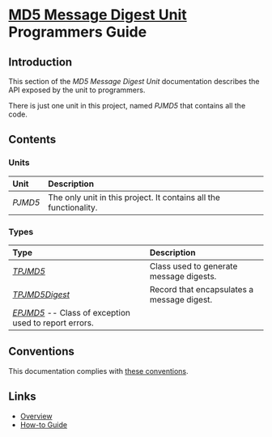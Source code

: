 # [MD5 Message Digest Unit](../index.md) Programmers Guide

## Introduction

This section of the _MD5 Message Digest Unit_ documentation describes the API exposed by the unit to programmers.

There is just one unit in this project, named _PJMD5_ that contains all the code.

## Contents

### Units

| Unit | Description |
|:-----|:------------|
| _PJMD5_ | The only unit in this project. It contains all the functionality. |

### Types

| Type | Description |
|:-----|:------------|
| [_TPJMD5_](./API/TPJMD5.md) | Class used to generate message digests. |
| [_TPJMD5Digest_](./API/TPJMD5Digest.md) | Record that encapsulates a message digest. |
| [_EPJMD5_](./API/EPJMD5.md) -- Class of exception used to report errors. |

## Conventions

This documentation complies with [these conventions](../../common/conventions.md).

## Links

* [Overview](./Overview.md)
* [How-to Guide](./HowTo.md)
